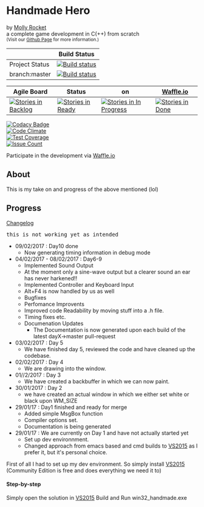 # Handmade Hero
by [Molly Rocket][]  
a complete game development in C(++) from scratch  
<small>(Visit our [Github Page][] for more information.)</small>

|                |                                                                               Build Status                                                                               |
|----------------|:------------------------------------------------------------------------------------------------------------------------------------------------------------------------:|
| Project Status |               [![Build status](https://ci.appveyor.com/api/projects/status/ut2kjvfxq7ceny9x?svg=true)](https://ci.appveyor.com/project/smeierzubiesen/hmh)               |
| branch:master  | [![Build status](https://ci.appveyor.com/api/projects/status/ut2kjvfxq7ceny9x/branch/master?svg=true)](https://ci.appveyor.com/project/smeierzubiesen/hmh/branch/master) |

| Agile Board | Status | on | [Waffle.io][] |
|-------------------------------------------------------------------------------------------------------------------------------------------|------------------------------------------------------------------------------------------------------------------------------------|----------------------------------------------------------------------------------------------------------------------------------------------------------|----------------------------------------------------------------------------------------------------------------------------------|
| [![Stories in Backlog](https://badge.waffle.io/smeierzubiesen/hmh.svg?label=Backlog&title=Backlog)](https://waffle.io/smeierzubiesen/hmh) | [![Stories in Ready](https://badge.waffle.io/smeierzubiesen/hmh.svg?label=Ready&title=Ready)](http://waffle.io/smeierzubiesen/hmh) | [![Stories in In Progress](https://badge.waffle.io/smeierzubiesen/hmh.svg?label=In%20Progess&title=In%20Progress)](https://waffle.io/smeierzubiesen/hmh) | [![Stories in Done](https://badge.waffle.io/smeierzubiesen/hmh.svg?label=done&title=Done)](https://waffle.io/smeierzubiesen/hmh) |

[![Codacy Badge](https://api.codacy.com/project/badge/Grade/df831b31c02e458aab74c6f77fce60ae)](https://www.codacy.com/app/smeierzubiesen/hmh?utm_source=github.com&utm_medium=referral&utm_content=smeierzubiesen/hmh&utm_campaign=badger)  
[![Code Climate](https://codeclimate.com/github/smeierzubiesen/hmh/badges/gpa.svg)](https://codeclimate.com/github/smeierzubiesen/hmh)  
[![Test Coverage](https://codeclimate.com/github/smeierzubiesen/hmh/badges/coverage.svg)](https://codeclimate.com/github/smeierzubiesen/hmh/coverage)  
[![Issue Count](https://codeclimate.com/github/smeierzubiesen/hmh/badges/issue_count.svg)](https://codeclimate.com/github/smeierzubiesen/hmh)

Participate in the development via [Waffle.io][]

## About
This is my take on and progress of the above mentioned (lol)

## Progress

[Changelog](/hmh/changelog.md)
<pre>this is not working yet as intended</pre>
 - 09/02/2017 : Day10 done
   - Now generating timing information in debug mode
 - 04/02/2017 - 08/02/2017 : Day6-9
   - Implemented Sound Output
   - At the moment only a sine-wave output but a clearer sound an ear has never harkened!!
   - Implemented Controller and Keyboard Input
   - Alt+F4 is now handled by us as well
   - Bugfixes
   - Perfomance Improvents
   - Improved code Readability by moving stuff into a .h file.
   - Timing fixes etc.
   - Documenation Updates
     - The Documentation is now generated upon each build of the latest dayX->master pull-request
 - 03/02/2017 : Day 5
   - We have finished day 5, reviewed the code and have cleaned up the codebase.
 - 02/02/2017 : Day 4
   - We are drawing into the window.
 - 01//2/2017 : Day 3
   - We have created a backbuffer in which we can now paint.
 - 30/01/2017 : Day 2
   - we have created an actual window in which we either set white or black upon WM_SIZE
 - 29/01/17 : Day1 finished and ready for merge
   - Added simple MsgBox function
   - Compiler options set.
   - Documentation is being generated
 - 29/01/17 : We are currently on Day 1 and have not actually started yet
   - Set up dev environnment.
   - Changed approach from emacs based and cmd builds to [VS2015][] as I prefer it, but it's personal choice.

First of all I had to set up my dev environment.
So simply install [VS2015][] (Community Edition is free and does everything we need it to)

#### Step-by-step

Simply open the solution in [VS2015][] Build and Run win32_handmade.exe

  [Github Page]: https://smeierzubiesen.github.io/hmh/  "Handmade Hero Github Page"
  [Waffle.io]: https://waffle.io/smeierzubiesen/hmh     "Waffle.io Handmade Hero"
  [VS2015]: https://www.visualstudio.com/downloads/     "Visual Studio 2015 Downloads"
  [Molly Rocket]: https://mollyrocket.com               "Molly Rocket"
